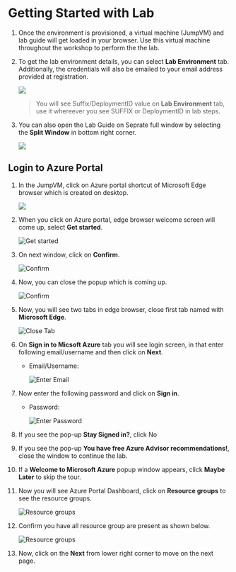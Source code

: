 
# Getting Started with Lab

1. Once the environment is provisioned, a virtual machine (JumpVM) and lab guide will get loaded in your browser. Use this virtual machine throughout the workshop to perform the the lab.
1. To get the lab environment details, you can select **Lab Environment** tab. Additionally, the credentials will also be emailed to your email address provided at registration.

   ![](media/v2/v2-1.png)
 
    > You will see Suffix/DeploymentID value on **Lab Environment** tab, use it whereever you see SUFFIX or DeploymentID in lab steps.
 
1. You can also open the Lab Guide on Seprate full window by selecting the **Split Window** in bottom right corner.

   ![](media/v2/v2-2.png)
 
## Login to Azure Portal
1. In the JumpVM, click on Azure portal shortcut of Microsoft Edge browser which is created on desktop.

   ![](media/v2/v2-3.png)
   
1. When you click on Azure portal, edge browser welcome screen will come up, select **Get started**.

   ![](media/gs04.png "Get started")
   
1. On next window, click on **Confirm**.

   ![](media/gs05.png "Confirm")
   
1. Now, you can close the popup which is coming up.

   ![](media/gs06.png "Confirm")
   
1. Now, you will see two tabs in edge browser, close first tab named with **Microsoft Edge**.

   ![](media/gs07.png "Close Tab")
   
1. On **Sign in to Micsoft Azure** tab you will see login screen, in that enter following email/username and then click on **Next**. 
   * Email/Username: <inject key="AzureAdUserEmail"></inject>
   
     ![](media/gs08.png "Enter Email")
     
1. Now enter the following password and click on **Sign in**.
   * Password: <inject key="AzureAdUserPassword"></inject>
   
     ![](media/gs09.png "Enter Password")
     
1. If you see the pop-up **Stay Signed in?**, click No

1. If you see the pop-up **You have free Azure Advisor recommendations!**, close the window to continue the lab.

1. If a **Welcome to Microsoft Azure** popup window appears, click **Maybe Later** to skip the tour.
   
1. Now you will see Azure Portal Dashboard, click on **Resource groups** to see the resource groups.

   ![](media/gs10.png "Resource groups")
   
1. Confirm you have all resource group are present as shown below.

   ![](media/gs11.png "Resource groups")
   
1. Now, click on the **Next** from lower right corner to move on the next page.

